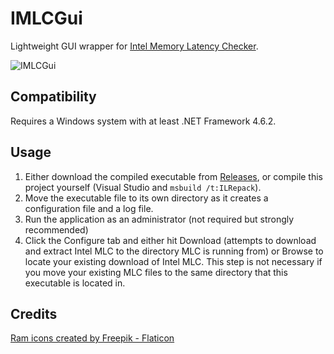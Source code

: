 # IMLCGui

Lightweight GUI wrapper for [Intel Memory Latency Checker](https://www.intel.com/content/www/us/en/developer/articles/tool/intelr-memory-latency-checker.html).

![IMLCGui](https://user-images.githubusercontent.com/3731915/149428525-a9370dcd-330b-40fa-a24e-979067ba0647.png)

## Compatibility
Requires a Windows system with at least .NET Framework 4.6.2.

## Usage
1. Either download the compiled executable from [Releases](../../releases), or compile this project yourself (Visual Studio and `msbuild /t:ILRepack`).
2. Move the executable file to its own directory as it creates a configuration file and a log file.
4. Run the application as an administrator (not required but strongly recommended)
5. Click the Configure tab and either hit Download (attempts to download and extract Intel MLC to the directory MLC is running from) or Browse to locate your existing download of Intel MLC. This step is not necessary if you move your existing MLC files to the same directory that this executable is located in.

## Credits
<a href="https://www.flaticon.com/free-icons/ram" title="ram icons">Ram icons created by Freepik - Flaticon</a>
